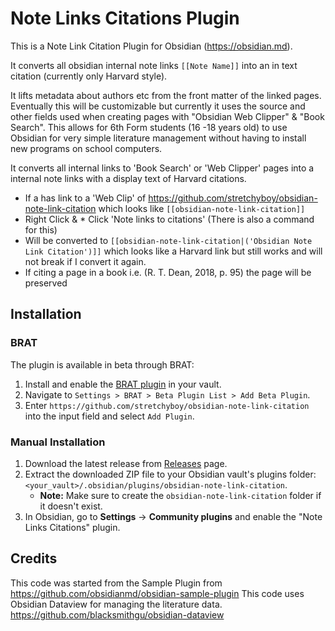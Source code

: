 # Note Links Citations Plugin

This is a Note Link Citation Plugin for Obsidian (https://obsidian.md).

It converts all obsidian internal note links `[[Note Name]]` into an in text citation (currently only Harvard style). 

It lifts metadata about authors etc from the front matter of the linked pages. Eventually this will be customizable but currently it uses the source and other fields used when creating pages with "Obsidian Web Clipper" & "Book Search". This allows for 6th Form students (16 -18 years old) to use Obsidian for very simple literature management without having to install new programs on school computers. 

It converts all internal links to 'Book Search' or 'Web Clipper' pages into a internal note links with a display text of Harvard citations.

* If a has link to a 'Web Clip' of https://github.com/stretchyboy/obsidian-note-link-citation  which looks like `[[obsidian-note-link-citation]]`
* Right Click & * Click 'Note links to citations' (There is also a command for this)
* Will be converted to `[[obsidian-note-link-citation|('Obsidian Note Link Citation')]]` which looks like a Harvard link but still works and will not break if I convert it again.
* If citing a page in a book i.e. (R. T. Dean, 2018, p. 95) the page will be preserved

## Installation

### BRAT

The plugin is available in beta through BRAT:
1. Install and enable the [BRAT plugin](https://github.com/TfTHacker/obsidian42-brat) in your vault.
2. Navigate to `Settings > BRAT > Beta Plugin List > Add Beta Plugin`.
3. Enter `https://github.com/stretchyboy/obsidian-note-link-citation` into the input field and select `Add Plugin`.

<!--
### From within Obsidian

1.  Open Obsidian Settings (`Ctrl+,` or `Cmd+,`).
2.  Go to **Community plugins**.
3.  Click **Browse** to search community plugins.
4.  Search for "Note Links Citations".
5.  Click **Install**.
6.  After installation, go to the **Installed plugins** tab and enable the "Note Links Citations" plugin.
-->

### Manual Installation

1.  Download the latest release from [Releases](https://github.com/stretchyboy/obsidian-note-link-citation/releases) page.
2.  Extract the downloaded ZIP file to your Obsidian vault's plugins folder: `<your_vault>/.obsidian/plugins/obsidian-note-link-citation`.
    *   **Note:** Make sure to create the `obsidian-note-link-citation` folder if it doesn't exist.
3.  In Obsidian, go to **Settings** -> **Community plugins** and enable the "Note Links Citations" plugin.

## Credits

This code was started from the Sample Plugin from https://github.com/obsidianmd/obsidian-sample-plugin
This code uses Obsidian Dataview for managing the literature data. https://github.com/blacksmithgu/obsidian-dataview 